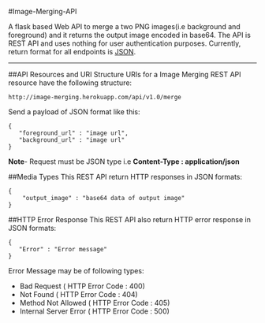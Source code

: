 #Image-Merging-API

A flask based Web API to merge a two PNG images(i.e background and foreground) and it returns the output image encoded in base64.
The API is REST API and uses nothing for user authentication purposes. Currently, return format for all endpoints is [JSON](http://json.org/ "JSON").

***

##API Resources and URI Structure
URIs for a Image Merging REST API resource have the following structure:

    http://image-merging.herokuapp.com/api/v1.0/merge

Send a payload of JSON format like this:

    {
       "foreground_url" : "image url",
       "background_url" : "image url"
    }

**Note**- Request must be JSON type i.e **Content-Type : application/json**

##Media Types
This REST API return HTTP responses in JSON formats:

    {
        "output_image" : "base64 data of output image"
    }

##HTTP Error Response
This REST API also return HTTP error response in JSON formats:

    {
       "Error" : "Error message"
    }

Error Message may be of following types:

   *  Bad Request ( HTTP Error Code : 400)
   *  Not Found ( HTTP Error Code : 404)
   *  Method Not Allowed ( HTTP Error Code : 405)
   *  Internal Server Error ( HTTP Error Code : 500)

